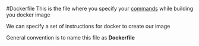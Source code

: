 #Dockerfile 
This is the file where you specify your [commands](Commands.md) while building you docker image

We can specify a set of instructions for docker to create our image

General convention is to name this file as **Dockerfile** 
